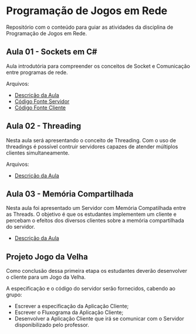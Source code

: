 # Programação de Jogos em Rede

Repositório com o conteúdo para guiar as atividades da disciplina de Programação de Jogos em Rede. 

## Aula 01 - Sockets em C#

Aula introdutória para compreender os conceitos de Socket e Comunicação entre programas de rede.

Arquivos:
 - [Descrição da Aula](./aula_01/README.md)
 - [Código Fonte Servidor](./aula_01/SocketServer/SocketServer/Program.cs)
 - [Código Fonte Cliente](./aula_01/SocketClient/SocketClient/Program.cs)


## Aula 02 - Threading

Nesta aula será apresentando o conceito de Threading. Com o uso de threadings é possível contruir
servidores capazes de atender múltiplos clientes simultaneamente.

Arquivos:
 - [Descrição da Aula](./aula_02/README.md)

## Aula 03 - Memória Compartilhada

Nesta aula foi apresentado um Servidor com Memória Compatilhada entre as Threads.
O objetivo é que os estudantes implementem um cliente e percebam o efeitos dos
diversos clientes sobre a memória compartilhada do servidor.

- [Descrição da Aula](./aula_03/README.md)

## Projeto Jogo da Velha

Como conclusão dessa primeira etapa os estudantes deverão desenvolver o cliente 
para um Jogo da Velha.

A especificação e o código do servidor serão fornecidos, cabendo ao grupo:
 - Escrever a especificação da Aplicação Cliente;
 - Escrever o Fluxograma da Aplicação Cliente;
 - Desenvolver a Aplicação Cliente que irá se comunicar com o Servidor disponibilizado pelo professor.